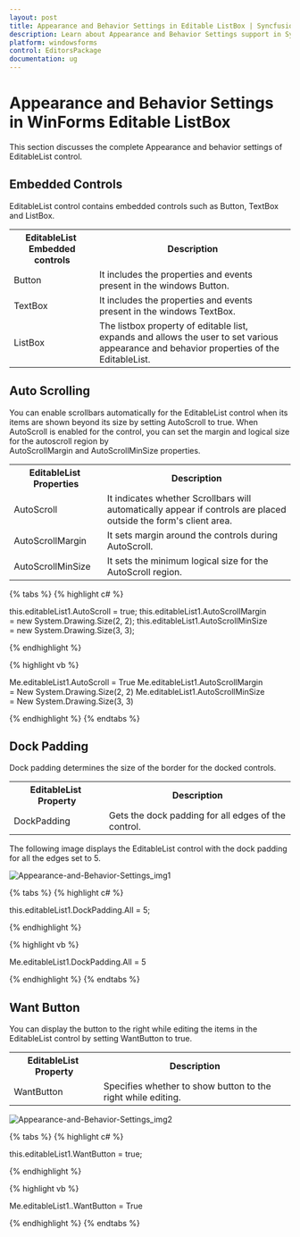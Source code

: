 ```yaml
---
layout: post
title: Appearance and Behavior Settings in Editable ListBox | Syncfusion®
description: Learn about Appearance and Behavior Settings support in Syncfusion® Windows Forms Editable ListBox (EditableList) control and more details.
platform: windowsforms
control: EditorsPackage
documentation: ug
---
```

# Appearance and Behavior Settings in WinForms Editable ListBox

This section discusses the complete Appearance and behavior settings of EditableList control.

## Embedded Controls

EditableList control contains embedded controls such as Button, TextBox and ListBox.

<table>
<tr>
<th>
EditableList  Embedded controls</th><th>
Description</th></tr>
<tr>
<td>
Button</td><td>
It includes the properties and events present in the windows Button.</td></tr>
<tr>
<td>
TextBox</td><td>
It includes the properties and events present in the windows TextBox.</td></tr>
<tr>
<td>
ListBox</td><td>
The listbox property of editable list, expands and allows the user to set various appearance and behavior properties of the EditableList.</td></tr>
</table>

## Auto Scrolling

You can enable scrollbars automatically for the EditableList control when its items are shown beyond its size by setting AutoScroll to true. When AutoScroll is enabled for the control, you can set the margin and logical size for the autoscroll region by AutoScrollMargin and AutoScrollMinSize properties.

<table>
<tr>
<th>
EditableList  Properties</th><th>
Description</th></tr>
<tr>
<td>
AutoScroll</td><td>
It indicates whether Scrollbars will automatically appear if controls are placed outside the form's client area.</td></tr>
<tr>
<td>
AutoScrollMargin</td><td>
It sets margin around the controls during AutoScroll.</td></tr>
<tr>
<td>
AutoScrollMinSize</td><td>
It sets the minimum logical size for the AutoScroll region.</td></tr>
</table>

{% tabs %}
{% highlight c# %}

this.editableList1.AutoScroll = true;
this.editableList1.AutoScrollMargin = new System.Drawing.Size(2, 2);
this.editableList1.AutoScrollMinSize = new System.Drawing.Size(3, 3);

{% endhighlight %}

{% highlight vb %}

Me.editableList1.AutoScroll = True
Me.editableList1.AutoScrollMargin = New System.Drawing.Size(2, 2)
Me.editableList1.AutoScrollMinSize = New System.Drawing.Size(3, 3)

{% endhighlight %}
{% endtabs %}

## Dock Padding

Dock padding determines the size of the border for the docked controls.

<table>
<tr>
<th>
EditableList  Property</th><th>
Description</th></tr>
<tr>
<td>
DockPadding</td><td>
Gets the dock padding for all edges of the control.</td></tr>
</table>

The following image displays the EditableList control with the dock padding for all the edges set to 5.

![Appearance-and-Behavior-Settings_img1](Appearance-and-Behavior-Settings_images/Appearance-and-Behavior-Settings_img1.png)

{% tabs %}
{% highlight c# %}

this.editableList1.DockPadding.All = 5;

{% endhighlight %}

{% highlight vb %}

Me.editableList1.DockPadding.All = 5

{% endhighlight %}
{% endtabs %}

## Want Button

You can display the button to the right while editing the items in the EditableList control by setting WantButton to true.

<table>
<tr>
<th>
EditableList  Property</th><th>
Description</th></tr>
<tr>
<td>
WantButton</td><td>
Specifies whether to show button to the right while editing.</td></tr>
</table>

![Appearance-and-Behavior-Settings_img2](Appearance-and-Behavior-Settings_images/Appearance-and-Behavior-Settings_img2.png)

{% tabs %}
{% highlight c# %}

this.editableList1.WantButton = true;

{% endhighlight %}

{% highlight vb %}

Me.editableList1..WantButton = True

{% endhighlight %}
{% endtabs %}
